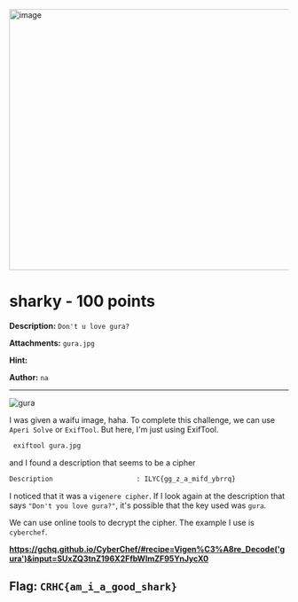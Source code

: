 <img width="617" height="471" alt="image" src="https://github.com/user-attachments/assets/4684ec9e-6ec2-49cc-9c3d-2cb89759eb79" />

# sharky - 100 points
**Description:** `Don't u love gura?`

**Attachments:** `gura.jpg`

**Hint:**

**Author:** `na`

---

![gura](https://github.com/user-attachments/assets/fb3571d7-6154-49c3-96dd-24d20f8ccaef)

I was given a waifu image, haha. To complete this challenge, we can use `Aperi Solve` or `ExifTool`. But here, I'm just using ExifTool.

```bash
 exiftool gura.jpg
```

and I found a description that seems to be a cipher

```bash
Description                     : ILYC{gg_z_a_mifd_ybrrq}
```

I noticed that it was a `vigenere cipher`. If I look again at the description that says `"Don't you love gura?"`, it's possible that the key used was `gura`.

We can use online tools to decrypt the cipher. The example I use is `cyberchef`.

**https://gchq.github.io/CyberChef/#recipe=Vigen%C3%A8re_Decode('gura')&input=SUxZQ3tnZ196X2FfbWlmZF95YnJycX0**

## **Flag:** `CRHC{am_i_a_good_shark}`
